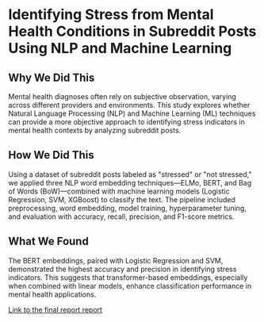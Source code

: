 # Identifying Stress from Mental Health Conditions in Subreddit Posts Using NLP and Machine Learning

## Why We Did This
Mental health diagnoses often rely on subjective observation, varying across different providers and environments. This study explores whether Natural Language Processing (NLP) and Machine Learning (ML) techniques can provide a more objective approach to identifying stress indicators in mental health contexts by analyzing subreddit posts.

## How We Did This
Using a dataset of subreddit posts labeled as "stressed" or "not stressed," we applied three NLP word embedding techniques—ELMo, BERT, and Bag of Words (BoW)—combined with machine learning models (Logistic Regression, SVM, XGBoost) to classify the text. The pipeline included preprocessing, word embedding, model training, hyperparameter tuning, and evaluation with accuracy, recall, precision, and F1-score metrics.

## What We Found
The BERT embeddings, paired with Logistic Regression and SVM, demonstrated the highest accuracy and precision in identifying stress indicators. This suggests that transformer-based embeddings, especially when combined with linear models, enhance classification performance in mental health applications.

[Link to the final report report](./)
